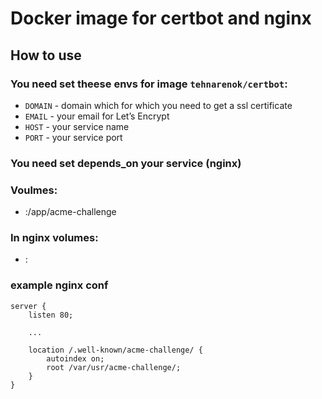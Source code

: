 # Docker image for certbot and nginx

## How to use
### You need set theese envs for image `tehnarenok/certbot`:
+ `DOMAIN` - domain which for which you need to get a ssl certificate
+ `EMAIL` - your email for Let’s Encrypt
+ `HOST` - your service name
+ `PORT` - your service port  

### You need set depends_on your service (nginx)

### Voulmes:
+ <YOUR FOLDER>:/app/acme-challenge

### In nginx volumes:
+ <YOUR FOLDER>:<FOLDER IN NGINX FOR acme-challenge>

### example nginx conf
```
server {
    listen 80;

	...

	location /.well-known/acme-challenge/ {
		autoindex on;
		root /var/usr/acme-challenge/;
	}
}
```

